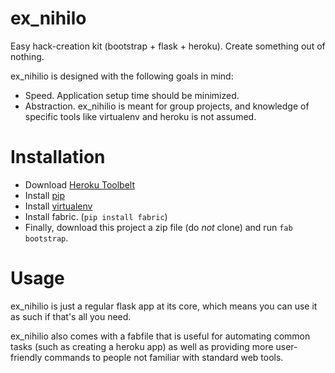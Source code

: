 

# ex_nihilo

Easy hack-creation kit (bootstrap + flask + heroku). Create something out of nothing.

ex_nihilio is designed with the following goals in mind:

- Speed. Application setup time should be minimized.
- Abstraction. ex_nihilio is meant for group projects, and knowledge of specific tools like virtualenv and heroku is not assumed.


# Installation

- Download [Heroku Toolbelt](https://toolbelt.heroku.com/)
- Install [pip](http://www.pip-installer.org/en/latest/installing.html)
- Install [virtualenv](http://www.virtualenv.org/en/latest/#installation)
- Install fabric. (`pip install fabric`)
- Finally, download this project a zip file (do _not_ clone) and run `fab bootstrap`.

# Usage

ex_nihilio is just a regular flask app at its core, which means you can use it as such if that's all you need.

ex_nihilio also comes with a fabfile that is useful for automating common tasks (such as creating a heroku app) as well as providing more user-friendly commands to people not familiar with standard web tools.
